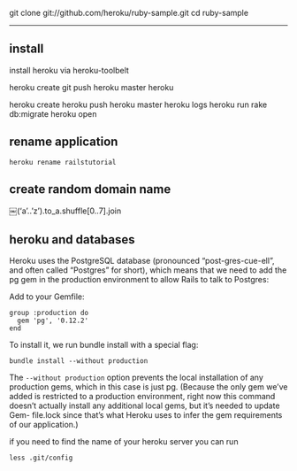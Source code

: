 git clone git://github.com/heroku/ruby-sample.git
cd ruby-sample

------------------------
install 
-------
install heroku via heroku-toolbelt

heroku create
git push heroku master
heroku 




heroku create
heroku push heroku master
heroku logs
heroku run rake db:migrate
heroku open


rename application
------------------
```
heroku rename railstutorial
```

create random domain name
--------------------------
￼(‘a’..’z’).to_a.shuffle[0..7].join



heroku and databases
--------------------
Heroku uses the PostgreSQL database (pronounced “post-gres-cue-ell”, and often called “Postgres” for short), which means that we need to add the pg gem in the production environment to allow Rails to talk to Postgres:


Add to your Gemfile:
```
group :production do
  gem 'pg', '0.12.2'
end
```

To install it, we run bundle install with a special flag:
```
bundle install --without production
```
The ```--without production``` option prevents the local installation of any production gems, which in this case is just pg. (Because the only gem we’ve added is restricted to a production environment, right now this command doesn’t actually install any additional local gems, but it’s needed to update Gem- file.lock since that’s what Heroku uses to infer the gem requirements of our application.)


if you need to find the name of your heroku server you can run 
```
less .git/config 

```

